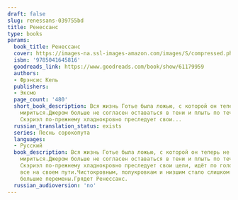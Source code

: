 ```yaml
---
draft: false
slug: renessans-039755bd
title: Ренессанс
type: books
params:
  book_title: Ренессанс
  cover: https://images-na.ssl-images-amazon.com/images/S/compressed.photo.goodreads.com/books/1653727911i/61179959.jpg
  isbn: '9785041645816'
  goodreads_link: https://www.goodreads.com/book/show/61179959
  authors:
  - Фрэнсис Кель
  publishers:
  - Эксмо
  page_count: '480'
  short_book_description: Вся жизнь Готье была ложью, с которой он теперь не собирается
    мириться.Джером больше не согласен оставаться в тени и плыть по течению.И только
    Скэриэл по-прежнему хладнокровно преследует свои...
  russian_translation_status: exists
  series: Песнь сорокопута
  languages:
  - Русский
  book_description: Вся жизнь Готье была ложью, с которой он теперь не собирается
    мириться.Джером больше не согласен оставаться в тени и плыть по течению.И только
    Скэриэл по-прежнему хладнокровно преследует свои цели, идёт по головам, сметая
    все на своем пути.Чистокровным, полукровкам и низшим стало слишком тесно в Октавии.Грядут
    большие перемены.Грядет Ренессанс.
  russian_audioversion: 'no'
---
```

